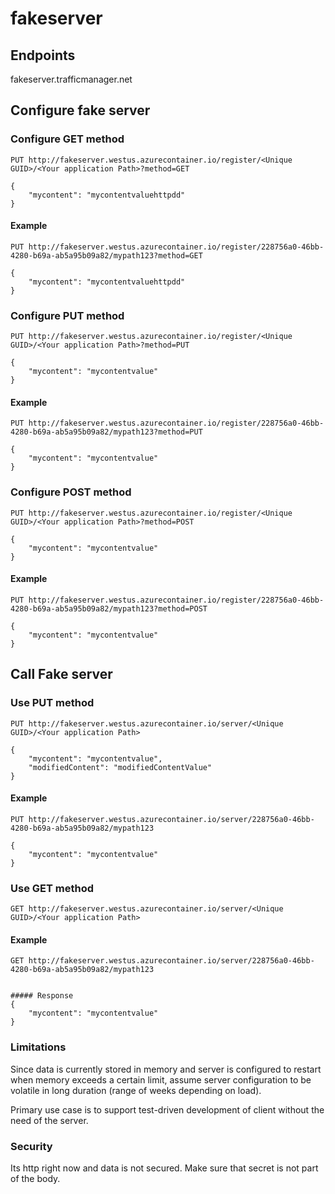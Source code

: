 # fakeserver

## Endpoints

fakeserver.trafficmanager.net

## Configure fake server

### Configure GET method

```
PUT http://fakeserver.westus.azurecontainer.io/register/<Unique GUID>/<Your application Path>?method=GET

{
	"mycontent": "mycontentvaluehttpdd"
}

```

#### Example

```
PUT http://fakeserver.westus.azurecontainer.io/register/228756a0-46bb-4280-b69a-ab5a95b09a82/mypath123?method=GET

{
	"mycontent": "mycontentvaluehttpdd"
}

```

### Configure PUT method

```
PUT http://fakeserver.westus.azurecontainer.io/register/<Unique GUID>/<Your application Path>?method=PUT

{
	"mycontent": "mycontentvalue"
}

```

#### Example

```
PUT http://fakeserver.westus.azurecontainer.io/register/228756a0-46bb-4280-b69a-ab5a95b09a82/mypath123?method=PUT

{
	"mycontent": "mycontentvalue"
}

```

### Configure POST method

```
PUT http://fakeserver.westus.azurecontainer.io/register/<Unique GUID>/<Your application Path>?method=POST

{
	"mycontent": "mycontentvalue"
}

```

#### Example

```
PUT http://fakeserver.westus.azurecontainer.io/register/228756a0-46bb-4280-b69a-ab5a95b09a82/mypath123?method=POST

{
	"mycontent": "mycontentvalue"
}

```

## Call Fake server

### Use PUT method

```
PUT http://fakeserver.westus.azurecontainer.io/server/<Unique GUID>/<Your application Path>

{
	"mycontent": "mycontentvalue",
    "modifiedContent": "modifiedContentValue"
}

```

#### Example

```
PUT http://fakeserver.westus.azurecontainer.io/server/228756a0-46bb-4280-b69a-ab5a95b09a82/mypath123

{
	"mycontent": "mycontentvalue"
}

```

### Use GET method

```
GET http://fakeserver.westus.azurecontainer.io/server/<Unique GUID>/<Your application Path>

```

#### Example

```
GET http://fakeserver.westus.azurecontainer.io/server/228756a0-46bb-4280-b69a-ab5a95b09a82/mypath123


##### Response
{
	"mycontent": "mycontentvalue"
}

```

### Limitations

Since data is currently stored in memory and server is configured to restart when memory exceeds a certain limit, assume server configuration to be volatile in long duration (range of weeks depending on load).

Primary use case is to support test-driven development of client without the need of the server.

### Security
Its http right now and data is not secured. Make sure that secret is not part of the body.